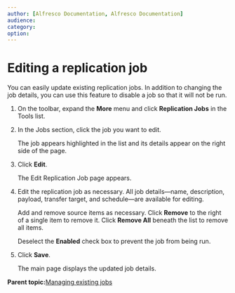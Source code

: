 ```yaml
---
author: [Alfresco Documentation, Alfresco Documentation]
audience: 
category: 
option: 
---
```


# Editing a replication job

You can easily update existing replication jobs. In addition to changing the job details, you can use this feature to disable a job so that it will not be run.

1.  On the toolbar, expand the **More** menu and click **Replication Jobs** in the Tools list.

2.  In the Jobs section, click the job you want to edit.

    The job appears highlighted in the list and its details appear on the right side of the page.

3.  Click **Edit**.

    The Edit Replication Job page appears.

4.  Edit the replication job as necessary. All job details—name, description, payload, transfer target, and schedule—are available for editing.

    Add and remove source items as necessary. Click **Remove** to the right of a single item to remove it. Click **Remove All** beneath the list to remove all items.

    Deselect the **Enabled** check box to prevent the job from being run.

5.  Click **Save**.

    The main page displays the updated job details.


**Parent topic:**[Managing existing jobs](../concepts/adminconsole-replication-manage.md)

